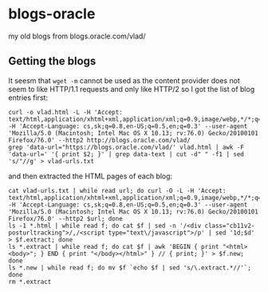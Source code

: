 # blogs-oracle
my old blogs from blogs.oracle.com/vlad/

## Getting the blogs

It seesm that `wget -m` cannot be used as the content provider does not seem to like HTTP/1.1 requests and only like HTTP/2 so I got the list of blog entries first:

```
curl -o vlad.html -L -H 'Accept: text/html,application/xhtml+xml,application/xml;q=0.9,image/webp,*/*;q=0.8' -H 'Accept-Language: cs,sk;q=0.8,en-US;q=0.5,en;q=0.3' --user-agent 'Mozilla/5.0 (Macintosh; Intel Mac OS X 10.13; rv:76.0) Gecko/20100101 Firefox/76.0' --http2 http://blogs.oracle.com/vlad/
grep 'data-url="https://blogs.oracle.com/vlad/' vlad.html | awk -F 'data-url=' '{ print $2; }' | grep data-text | cut -d" " -f1 | sed 's/"//g' > vlad-urls.txt
```

and then extracted the HTML pages of each blog:

```
cat vlad-urls.txt | while read url; do curl -O -L -H 'Accept: text/html,application/xhtml+xml,application/xml;q=0.9,image/webp,*/*;q=0.8' -H 'Accept-Language: cs,sk;q=0.8,en-US;q=0.5,en;q=0.3' --user-agent 'Mozilla/5.0 (Macintosh; Intel Mac OS X 10.13; rv:76.0) Gecko/20100101 Firefox/76.0' --http2 $url; done
ls -1 *.html | while read f; do cat $f | sed -n '/<div class="cb11v2-posturltracking">/,/<script type="text\/javascript">/p' | sed '1d;$d' > $f.extract; done
ls *.extract | while read f; do cat $f | awk 'BEGIN { print "<html><body>"; } END { print "</body></html>" } // { print; }' > $f.new; done
ls *.new | while read f; do mv $f `echo $f | sed 's/\.extract.*//'`; done
rm *.extract
```
